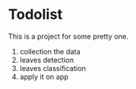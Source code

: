 # Todolist

This is a project for some pretty one.

1. collection the data
2. leaves detection
3. leaves classification
4. apply it on app
